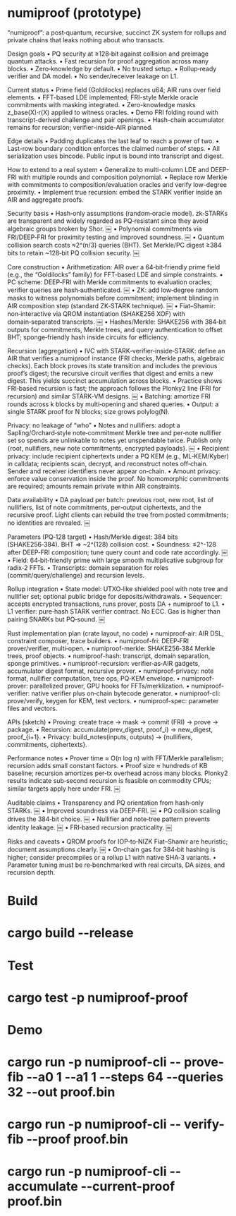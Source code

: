 
# numiproof (prototype)

“numiproof”: a post‑quantum, recursive, succinct ZK system for rollups and private chains that leaks nothing about who transacts.

Design goals
	•	PQ security at ≥128‑bit against collision and preimage quantum attacks.
	•	Fast recursion for proof aggregation across many blocks.
	•	Zero‑knowledge by default.
	•	No trusted setup.
	•	Rollup‑ready verifier and DA model.
	•	No sender/receiver leakage on L1.

Current status
	•	Prime field (Goldilocks) replaces u64; AIR runs over field elements.
	•	FFT-based LDE implemented; FRI-style Merkle oracle commitments with masking integrated.
	•	Zero-knowledge masks z_base(X)·r(X) applied to witness oracles.
	•	Demo FRI folding round with transcript-derived challenge and pair openings.
	•	Hash-chain accumulator remains for recursion; verifier-inside-AIR planned.

Edge details
	•	Padding duplicates the last leaf to reach a power of two.
	•	Last-row boundary condition enforces the claimed number of steps.
	•	All serialization uses bincode. Public input is bound into transcript and digest.

How to extend to a real system
	•	Generalize to multi-column LDE and DEEP-FRI with multiple rounds and composition polynomial.
	•	Replace row Merkle with commitments to composition/evaluation oracles and verify low-degree proximity.
	•	Implement true recursion: embed the STARK verifier inside an AIR and aggregate proofs.

Security basis
	•	Hash‑only assumptions (random‑oracle model). zk‑STARKs are transparent and widely regarded as PQ‑resistant since they avoid algebraic groups broken by Shor.  ￼
	•	Polynomial commitments via FRI/DEEP‑FRI for proximity testing and improved soundness.  ￼
	•	Quantum collision search costs ≈2^(n/3) queries (BHT). Set Merkle/PC digest ≥384 bits to retain ~128‑bit PQ collision security.  ￼

Core construction
	•	Arithmetization: AIR over a 64‑bit‑friendly prime field (e.g., the “Goldilocks” family) for FFT‑based LDE and simple constraints.
	•	PC scheme: DEEP‑FRI with Merkle commitments to evaluation oracles; verifier queries are hash‑authenticated.  ￼
	•	ZK: add low‑degree random masks to witness polynomials before commitment; implement blinding in AIR composition step (standard ZK‑STARK technique).  ￼
	•	Fiat–Shamir: non‑interactive via QROM instantiation (SHAKE256 XOF) with domain‑separated transcripts.  ￼
	•	Hashes/Merkle: SHAKE256 with 384‑bit outputs for commitments, Merkle trees, and query authentication to offset BHT; sponge‑friendly hash inside circuits for efficiency.

Recursion (aggregation)
	•	IVC with STARK‑verifier‑inside‑STARK: define an AIR that verifies a numiproof instance (FRI checks, Merkle paths, algebraic checks). Each block proves its state transition and includes the previous proof’s digest; the recursive circuit verifies that digest and emits a new digest. This yields succinct accumulation across blocks.
	•	Practice shows FRI‑based recursion is fast; the approach follows the Plonky2 line (FRI for recursion) and similar STARK‑VM designs.  ￼
	•	Batching: amortize FRI rounds across k blocks by multi‑opening and shared queries.
	•	Output: a single STARK proof for N blocks; size grows polylog(N).

Privacy: no leakage of “who”
	•	Notes and nullifiers: adopt a Sapling/Orchard‑style note‑commitment Merkle tree and per‑note nullifier set so spends are unlinkable to notes yet unspendable twice. Publish only {root, nullifiers, new note commitments, encrypted payloads}.  ￼
	•	Recipient privacy: include recipient ciphertexts under a PQ KEM (e.g., ML‑KEM/Kyber) in calldata; recipients scan, decrypt, and reconstruct notes off‑chain. Sender and receiver identifiers never appear on‑chain.
	•	Amount privacy: enforce value conservation inside the proof. No homomorphic commitments are required; amounts remain private within AIR constraints.

Data availability
	•	DA payload per batch: previous root, new root, list of nullifiers, list of note commitments, per‑output ciphertexts, and the recursive proof. Light clients can rebuild the tree from posted commitments; no identities are revealed.  ￼

Parameters (PQ‑128 target)
	•	Hash/Merkle digest: 384 bits (SHAKE256‑384). BHT ⇒ ~2^(128) collision cost.
	•	Soundness: ≤2^-128 after DEEP‑FRI composition; tune query count and code rate accordingly.  ￼
	•	Field: 64‑bit‑friendly prime with large smooth multiplicative subgroup for radix‑2 FFTs.
	•	Transcripts: domain separation for roles (commit/query/challenge) and recursion levels.

Rollup integration
	•	State model: UTXO‑like shielded pool with note tree and nullifier set; optional public bridge for deposits/withdrawals.
	•	Sequencer: accepts encrypted transactions, runs prover, posts DA + numiproof to L1.
	•	L1 verifier: pure‑hash STARK verifier contract. No ECC. Gas is higher than pairing SNARKs but PQ‑sound.  ￼

Rust implementation plan (crate layout, no code)
	•	numiproof-air: AIR DSL, constraint composer, trace builders.
	•	numiproof-fri: DEEP‑FRI prover/verifier, multi‑open.
	•	numiproof-merkle: SHAKE256‑384 Merkle trees, proof objects.
	•	numiproof-hash: transcript, domain separation, sponge primitives.
	•	numiproof-recursion: verifier‑as‑AIR gadgets, accumulator digest format, recursive prover.
	•	numiproof-privacy: note format, nullifier computation, tree ops, PQ‑KEM envelope.
	•	numiproof-prover: parallelized prover, GPU hooks for FFTs/merklization.
	•	numiproof-verifier: native verifier plus on‑chain bytecode generator.
	•	numiproof-cli: prove/verify, keygen for KEM, test vectors.
	•	numiproof-spec: parameter files and vectors.

APIs (sketch)
	•	Proving: create trace → mask → commit (FRI) → prove → package.
	•	Recursion: accumulate(prev_digest, proof_i) → new_digest, proof_{i+1}.
	•	Privacy: build_notes(inputs, outputs) → {nullifiers, commitments, ciphertexts}.

Performance notes
	•	Prover time ≈ O(n log n) with FFT/Merkle parallelism; recursion adds small constant factors.
	•	Proof size ≈ hundreds of KB baseline; recursion amortizes per‑tx overhead across many blocks. Plonky2 results indicate sub‑second recursion is feasible on commodity CPUs; similar targets apply here under FRI.  ￼

Auditable claims
	•	Transparency and PQ orientation from hash‑only STARKs.  ￼
	•	Improved soundness via DEEP‑FRI.  ￼
	•	PQ collision scaling drives the 384‑bit choice.  ￼
	•	Nullifier and note‑tree pattern prevents identity leakage.  ￼
	•	FRI‑based recursion practicality.  ￼

Risks and caveats
	•	QROM proofs for IOP‑to‑NIZK Fiat–Shamir are heuristic; document assumptions clearly.  ￼
	•	On‑chain gas for 384‑bit hashing is higher; consider precompiles or a rollup L1 with native SHA‑3 variants.
	•	Parameter tuning must be re‑benchmarked with real circuits, DA sizes, and recursion depth.




# Build
#   cargo build --release
# Test
#   cargo test -p numiproof-proof
# Demo
#   cargo run -p numiproof-cli -- prove-fib --a0 1 --a1 1 --steps 64 --queries 32 --out proof.bin
#   cargo run -p numiproof-cli -- verify-fib --proof proof.bin
#   cargo run -p numiproof-cli -- accumulate --current-proof proof.bin